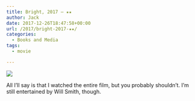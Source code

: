 ```yaml
---
title: Bright, 2017 – ★★
author: Jack
date: 2017-12-26T18:47:58+00:00
url: /2017/bright-2017-★★/
categories:
  - Books and Media
tags:
  - movie

---
```

![][1]

All I&#8217;ll say is that I watched the entire film, but you probably shouldn&#8217;t. I&#8217;m still entertained by Will Smith, though.

 [1]: https://a.ltrbxd.com/resized/film-poster/3/3/4/3/1/1/334311-bright-0-150-0-225-crop.jpg?k=a9fe3477a2